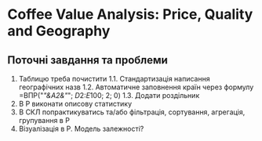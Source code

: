 # Coffee Value Analysis: Price, Quality and Geography
## Поточні завдання та проблеми
1. Таблицю треба почистити
   1.1. Стандартизація написання географічних назв
   1.2. Автоматичне заповнення країн через формулу =ВПР("*"&A2&"*"; $D$2:$E$100; 2; 0)
   1.3. Додати роздільник
3. В Р виконати описову статистику
4. В СКЛ попрактикуватись та/або фільтрація, сортування, агрегація, групування в Р
5. Візуалізація в Р. Модель залежності?
